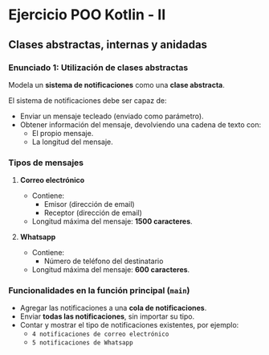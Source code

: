 # Ejercicio POO Kotlin - II
## Clases abstractas, internas y anidadas

### Enunciado 1: Utilización de clases abstractas

Modela un **sistema de notificaciones** como una **clase abstracta**.  

El sistema de notificaciones debe ser capaz de:

- Enviar un mensaje tecleado (enviado como parámetro).
- Obtener información del mensaje, devolviendo una cadena de texto con:
  - El propio mensaje.
  - La longitud del mensaje.

### Tipos de mensajes

1. **Correo electrónico**
   - Contiene:
     - Emisor (dirección de email)
     - Receptor (dirección de email)
   - Longitud máxima del mensaje: **1500 caracteres**.

2. **Whatsapp**
   - Contiene:
     - Número de teléfono del destinatario
   - Longitud máxima del mensaje: **600 caracteres**.

### Funcionalidades en la función principal (`main`)

- Agregar las notificaciones a una **cola de notificaciones**.
- Enviar **todas las notificaciones**, sin importar su tipo.
- Contar y mostrar el tipo de notificaciones existentes, por ejemplo:  
  - `4 notificaciones de correo electrónico`  
  - `5 notificaciones de Whatsapp`
